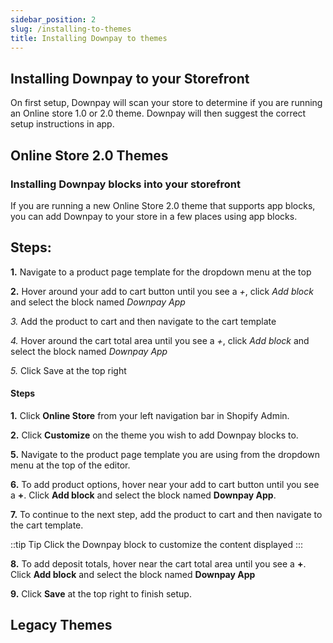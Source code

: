 ```yaml
---
sidebar_position: 2
slug: /installing-to-themes
title: Installing Downpay to themes
---
```


## Installing Downpay to your Storefront

On first setup, Downpay will scan your store to determine if you are running an Online store 1.0 or 2.0 theme. Downpay will then suggest the correct setup instructions in app.

## Online Store 2.0 Themes

### Installing Downpay blocks into your storefront

If you are running a new Online Store 2.0 theme that supports app blocks, you can add Downpay to your store in a few places using app blocks.


## Steps:

**1.** Navigate to a product page template for the dropdown menu at the top

**2.** Hover around your add to cart button until you see a *+*, click *Add block* and select the block named *Downpay App*

*3.* Add the product to cart and then navigate to the cart template

*4.* Hover around the cart total area until you see a *+*, click *Add block* and select the block named *Downpay App*

*5.* Click Save at the top right


#### Steps

**1.** Click **Online Store** from your left navigation bar in Shopify Admin.

**2.** Click **Customize** on the theme you wish to add Downpay blocks to.

<!-- **3.** Click the third icon on the left navigation bar to open the **App embeds** section

**4.** Toggle the button beside **Downpay** to the on position -->

**5.** Navigate to the product page template you are using from the dropdown menu at the top of the editor.

**6.** To add product options, hover near your add to cart button until you see a **+**. Click **Add block** and select the block named **Downpay App**.

**7.** To continue to the next step, add the product to cart and then navigate to the cart template.

::tip Tip
Click the Downpay block to customize the content displayed
:::

**8.** To add deposit totals, hover near the cart total area until you see a **+**. Click **Add block** and select the block named **Downpay App**

**9.** Click **Save** at the top right to finish setup.

## Legacy Themes


<!-- Denis to add> -->
